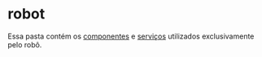 # robot
Essa pasta contém os [componentes](components) e [serviços](services) utilizados exclusivamente pelo robô.